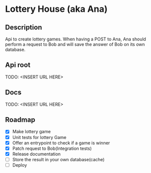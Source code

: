 # Lottery House (aka Ana)

## Description

Api to create lottery games. When having a POST to Ana, Ana should perform a request to Bob and will save the answer of Bob on its own database.

## Api root

TODO: \<INSERT URL HERE\>

## Docs

TODO: \<INSERT URL HERE\>

## Roadmap

- [x] Make lottery game
- [x] Unit tests for lottery Game
- [x] Offer an entrypoint to check if a game is winner
- [x] Patch request to Bob(Integration tests)
- [x] Release documentation
- [ ] Store the result in your own database(cache)
- [ ] Deploy
